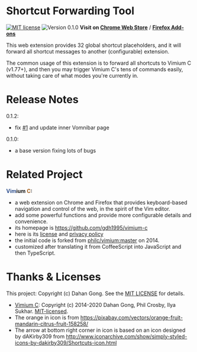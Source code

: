 Shortcut Forwarding Tool
========================

[![MIT license](https://img.shields.io/badge/license-MIT-blue.svg)](LICENSE.txt)
![Version 0.1.0](https://img.shields.io/badge/release-0.1.0-orange.svg)
**Visit on [Chrome Web Store](
  https://chrome.google.com/webstore/detail/shortcut-forwarding-tool/clnalilglegcjmlgenoppklmfppddien
  )** /
**[Firefox Add-ons](
  https://addons.mozilla.org/en-US/firefox/addon/shortcut-forwarding-tool/
  )**

This web extension provides 32 global shortcut placeholders,
and it will forward all shortcut messages to another (configurable) extension.

The common usage of this extension is to forward all shortcuts to Vimium C (v1.77+),
and then you may trigger Vimium C's tens of commands easily,
    without taking care of what modes you're currently in.

# Release Notes

0.1.2:
* fix [#1](https://github.com/gdh1995/vimium-c-helpers/issues/1) and update inner Vomnibar page

0.1.0:
* a base version fixing lots of bugs

# Related Project

__<span style="color: #2f508e;">Vim</span>ium <span style="color: #a55e18;">C</span>:__

* a web extension on Chrome and Firefox that provides keyboard-based navigation and control
    of the web, in the spirit of the Vim editor.
* add some powerful functions and provide more configurable details and convenience.
* its homepage is https://github.com/gdh1995/vimium-c
* here is its [license](LICENSE.txt) and [privacy policy](PRIVACY-POLICY.md)
* the initial code is forked from [philc/vimium:master](https://github.com/philc/vimium) on 2014.
* customized after translating it from CoffeeScript into JavaScript and then TypeScript.

# Thanks & Licenses

This project: Copyright (c) Dahan Gong.
See the [MIT LICENSE](LICENSE.txt) for details.

* [Vimium C](https://github.com/gdh1995/vimium-c):
  Copyright (c) 2014-2020 Dahan Gong, Phil Crosby, Ilya Sukhar.
  [MIT-licensed](https://github.com/philc/vimium/blob/master/MIT-LICENSE.txt).
* The orange in icon is from https://pixabay.com/vectors/orange-fruit-mandarin-citrus-fruit-158258/
* The arrow at bottom right corner in icon is based on an icon designed by dAKirby309
    from http://www.iconarchive.com/show/simply-styled-icons-by-dakirby309/Shortcuts-icon.html
